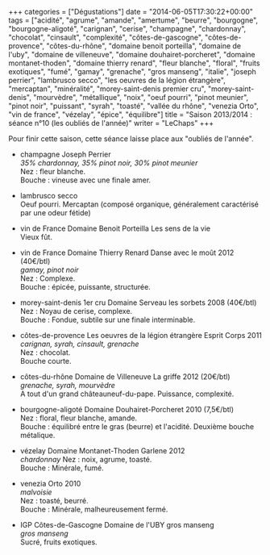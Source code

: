 +++
categories = ["Dégustations"]
date = "2014-06-05T17:30:22+00:00"
tags = ["acidité", "agrume", "amande", "amertume", "beurre", "bourgogne", "bourgogne-aligoté", "carignan", "cerise", "champagne", "chardonnay", "chocolat", "cinsault", "complexité", "côtes-de-gascogne", "côtes-de-provence", "côtes-du-rhône", "domaine benoit porteilla", "domaine de l'uby", "domaine de villeneuve", "domaine douhairet-porcheret", "domaine montanet-thoden", "domaine thierry renard", "fleur blanche", "floral", "fruits exotiques", "fumé", "gamay", "grenache", "gros manseng", "italie", "joseph perrier", "lambrusco secco", "les oeuvres de la légion étrangère", "mercaptan", "minéralité", "morey-saint-denis premier cru", "morey-saint-denis", "mourvèdre", "métallique", "noix", "oeuf pourri", "pinot meunier", "pinot noir", "puissant", "syrah", "toasté", "vallée du rhône", "venezia Orto", "vin de france", "vézelay", "épice", "équilibre"] 
title = "Saison 2013/2014 : séance n°10 (les oubliés de l'année)"
writer = "LeChaps"
+++

Pour finir cette saison, cette séance laisse place aux "oubliés de l'année".

* champagne Joseph Perrier <i class="fa fa-plus-circle"></i>  
_35% chardonnay, 35% pinot noir, 30% pinot meunier_  
Nez : fleur blanche.  
Bouche : vineuse avec une finale amer.

* lambrusco secco <i class="fa fa-minus-circle"></i>  
Oeuf pourri. Mercaptan (composé organique, généralement caractérisé par une odeur fétide)

* vin de France Domaine Benoit Porteilla Les sens de la vie  
Vieux fût.

* vin de France Domaine Thierry Renard Danse avec le moût 2012 (40€/btl) <i class="fa fa-plus-circle"></i> <i class="fa fa-plus-circle"></i>  
_gamay, pinot noir_  
Nez : Complexe.  
Bouche : épicée, puissante, structurée.

* morey-saint-denis 1er cru Domaine Serveau les sorbets 2008 (40€/btl) <i class="fa fa-plus-circle"></i> <i class="fa fa-plus-circle"></i>  
Nez : Noyau de cerise, complexe.  
Bouche : Fondue, subtile sur une finale interminable.

* côtes-de-provence Les oeuvres de la légion étrangère Esprit Corps 2011  
_carignan, syrah, cinsault, grenache_  
Nez : chocolat.  
Bouche courte.

* côtes-du-rhône Domaine de Villeneuve La griffe 2012 (20€/btl) <i class="fa fa-plus-circle"></i> <i class="fa fa-plus-circle"></i>  
_grenache, syrah, mourvèdre_  
A tout d'un grand châteauneuf-du-pape. Puissance, complexité.

* bourgogne-aligoté Domaine Douhairet-Porcheret 2010 (7,5€/btl) <i class="fa fa-plus-circle"></i>  
Nez : floral, fleur blanche, amande.  
Bouche : équilibré entre le gras (beurre) et l'acidité. Deuxième bouche métalique.

* vézelay Domaine Montanet-Thoden  Garlene 2012 <i class="fa fa-plus-circle"></i>  
_chardonnay_
Nez : noix, agrume, toasté.  
Bouche : Minérale, fumé.

* venezia Orto 2010  
_malvoisie_  
Nez : toasté, beurré.  
Bouche : Minérale, malheureusement fermé.

* IGP Côtes-de-Gascogne Domaine de l'UBY gros manseng  
_gros manseng_  
Sucré, fruits exotiques.

